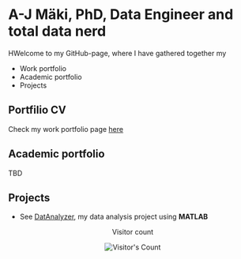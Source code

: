 # A-J Mäki, PhD, Data Engineer and total data nerd
HWelcome to my GitHub-page, where I have gathered together my 
- Work portfolio 
- Academic portfolio
- Projects

## Portfilio CV
Check my work portfolio page [here](https://anahill.github.io/portfolio/)
<!-- separate current portfolio and academic portfolio -->

## Academic portfolio
TBD

## Projects
- See [DatAnalyzer](https://github.com/AnaHill/DatAnalyzer), my data analysis project using **MATLAB** 


<div align="center"> 
  <p>Visitor count</p>
  <img src="https://profile-counter.glitch.me/AnaHill/count.svg" alt="Visitor's Count" />
</div>
